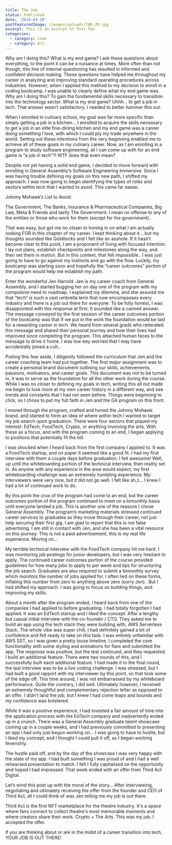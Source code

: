 ```yaml
---
title: The Job
status: Published
date: '2018-03-28'
postFeaturedImage: /images/uploads/TAD-JM.jpg
excerpt: This is an excerpt of Post Two
categories:
  - category: Code
  - category: Art
---
```


Why am I doing this? What is my end game? I ask these questions about everything, to the point it can be a nuisance at times. More often than not though, this line of internal questioning has resulted in informed and confident decision making. These questions have helped me throughout my career in analyzing and improving standard operating procedures across industries. However, when I applied this method to my decision to enroll in a coding bootcamp, I was unable to clearly define what my end game was. Why am I doing this? To gain the fundamental skills necessary to transition into the technology sector. What is my end game? Uhhh… to get a job in tech. That answer wasn’t satisfactory. I needed to better hammer this out.

When I enrolled in culinary school, my goal was far more specific than simply getting a job in a kitchen… I enrolled to acquire the skills necessary to get a job in an elite fine-dining kitchen and my end game was a career doing something I love, with which I could ply my trade anywhere in the world. Setting out these intentions from the very beginning enabled me to achieve all of these goals in my culinary career. Now, as I am enrolling in a program to study software engineering, all I can come up with for an end game is “a job in tech”?! WTF does that even mean?

Despite not yet having a solid end game, I decided to move forward with enrolling in General Assembly’s Software Engineering Immersive. Since I was having trouble defining my goals on this new path,  I shifted my approach. I was now going to begin identifying the types of roles and sectors within tech that I wanted to avoid. This came far easier.

Johnny Mohawk’s List to Avoid:

The Government, The Banks, Insurance & Pharmaceutical Companies, Big Law, Meta & Friends and lastly The Government. I mean no offense to any of the entities or those who work for them (except for the government).

That was easy, but got me no closer to honing in on what I am actually looking FOR in this chapter of my career. I kept thinking about it… but my thoughts sounded like Goldilocks and I felt like an asshole. If it hasn’t become clear to this point, I am a proponent of living with focused intention. I lay out plans, establish checkpoints and milestones along the way, and then set them in motion. But in this context, that felt impossible.. I was just going to have to go against my instincts and go with the flow. Luckily, my bootcamp was starting soon and hopefully the “career outcomes” portion of the program would help me establish my path.

Enter the wonderful Jen Harrold. Jen is my career coach from General Assembly, and I started bugging her on day one of the program with my compulsive need to roadmap. I explained my dilemma, and she assured me that “tech” is such a vast umbrella term that now encompasses every industry and there is a job out there for everyone. To be fully honest, I was disappointed with this response at first. It sounded like a canned answer. The message conveyed by the first session of the career outcomes portion of the bootcamp was that if we put in the work the foundation would be laid for a rewarding career in tech. We heard from several grads who reiterated this message and shared their personal journey and how their lives had improved since completing the program. This attached human faces to the message to drive it home. I was low-key worried that I may have accidentally joined a cult… 

Putting this fear aside, I diligently followed the curriculum that Jen and the career coaching team had put together. The first major assignment was to create a personal brand document outlining our skills, achievements, passions, motivators, and career goals. This document was not to be turned in, it was to serve as the foundation for all the other work during the course. While I was no closer to defining my goals in tech, writing this all out made me begin to look more at my own career history in a different way, and see trends and constants that I had not seen before. Things were beginning to click, so I chose to put my full faith in Jen and the GA program on this front.

I moved through the program, crafted and honed the Johnny Mohawk brand, and started to form an idea of where within tech I wanted to target my job search upon graduation. There were four sectors that piqued my interest: EdTech, FoodTech, Crypto, or anything involving the arts. With these as a focus, and with the program coming to an end, I began applying to positions that potentially fit the bill.

I was shocked when I heard back from the first company I applied to. It was a FoodTech startup, and on paper it seemed like a good fit. I had my first interview with them a couple days before graduation. I felt awesome! Well, up until the whiteboarding portion of the technical interview, then reality set in. As anyone with any experience in the area would expect, my first whiteboarding challenge was an extremely humbling experience. My interviewers were very nice, but it did not go well. I felt like sh_t… I knew I had a lot of continued work to do.

By this point the crux of the program had come to an end, but the career outcomes portion of the program continued to meet on a bimonthly basis until everyone landed a job. This is another one of the reasons I chose General Assembly. The program’s marketing materials stressed continued career services to graduates as they move through their career, not just help securing their first gig. I am glad to report that this is not false advertising. I am still in contact with Jen, and she has been a vital resource on this journey. This is not a paid advertisement, this is my real life experience. Moving on…

My terrible technical interview with the FoodTech company hit me hard. I was monitoring job postings for junior developers, but I was very hesitant to apply. The continued career outcomes portion of the course provided guidelines for how many jobs to apply to per week and tips for structuring the job search. Graduates are also required to submit a bimonthly survey which monitors the number of jobs applied for. I often lied on these forms, inflating this number from zero to anything above zero (sorry Jen).. But I had shifted my approach. I was going to focus on building things, and improving my skills. 

About a month after the program ended, I heard back from one of the companies I had applied to before graduating. I had totally forgotten I had applied. It was an EdTech startup and I liked the concept. After a lengthy but casual initial interview with the co-founder / CTO. They asked me to build an app using the tech stack they were building with, AWS Serverless Stack. The whole vibe was super chill, I had definitely gained a bit of confidence and felt ready to take on this task. I was entirely unfamiliar with AWS SST, so I was given a pretty loose timeline. I completed the core functionality with some styling and animations for flare and submitted the app. The response was positive, but the test continued, and they requested I build an additional feature. There were two rounds of this, and I successfully built each additional feature. I had made it to the final round, the last interview was to be a live coding challenge. I was stressed, but I had built a good rapport with my interviewer by this point, so that took some of the edge off. This time around, I was not embarrassed by my whiteboard performance. Quite the contrary, I did well. Ultimately however, I received an extremely thoughtful and complementary rejection letter as opposed to an offer. I didn’t land the job, but I knew I had come leaps and bounds and my confidence was bolstered. 

While it was a positive experience, I had invested a fair amount of time into the application process with the EdTech company and inadvertently ended up in a crunch. There was a General Assembly graduate talent showcase coming up in a couple weeks, and I had previously committed to presenting an app I had only just begun working on… I was going to have to hustle, but I liked my concept, and I thought I could pull it off, so I began working feverishly.


The hustle paid off, and by the day of the showcase I was very happy with the state of my app. I had built something I was proud of and I had a well rehearsed presentation to match. I felt I fully capitalized on the opportunity and hoped I had impressed. That week ended with an offer from Third Act Digital. 

Let’s wind this post up with the moral of the story… After interviewing, negotiating and ultimately receiving the offer from the founder and CEO of Third Act, all I could think of was Jen telling me my job is out there.

Third Act is the first NFT marketplace for the theatre industry. It's a space where fans connect to collect theatre's most memorable moments and where creators share their work. Crypto + The Arts. This was my job. I accepted the offer.

If you are thinking about or are in the midst of a career transition into tech, YOUR JOB IS OUT THERE!
